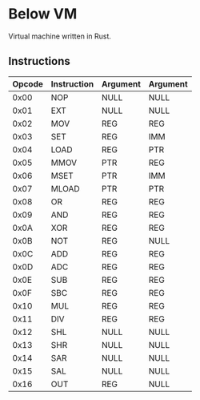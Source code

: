 Below VM
========

Virtual machine written in Rust. 

Instructions
-----------

|Opcode |Instruction |Argument |Argument|
|-------|------------|---------|--------|
|0x00   |NOP         |NULL     |NULL    |
|0x01   |EXT         |NULL     |NULL    |
|0x02   |MOV         |REG      |REG     |
|0x03   |SET         |REG      |IMM     |
|0x04   |LOAD        |REG      |PTR     |
|0x05   |MMOV        |PTR      |REG     |
|0x06   |MSET        |PTR      |IMM     |
|0x07   |MLOAD       |PTR      |PTR     |
|0x08   |OR          |REG      |REG     |
|0x09   |AND         |REG      |REG     |
|0x0A   |XOR         |REG      |REG     |
|0x0B   |NOT         |REG      |NULL    |
|0x0C   |ADD         |REG      |REG     |
|0x0D   |ADC         |REG      |REG     |
|0x0E   |SUB         |REG      |REG     |
|0x0F   |SBC         |REG      |REG     |
|0x10   |MUL         |REG      |REG     |
|0x11   |DIV         |REG      |REG     |
|0x12   |SHL         |NULL     |NULL    | # NOT FINISHED
|0x13   |SHR         |NULL     |NULL    | # NOT FINISHED
|0x14   |SAR         |NULL     |NULL    | # NOT FINISHED
|0x15   |SAL         |NULL     |NULL    | # NOT FINISHED
|0x16   |OUT         |REG      |NULL    |
